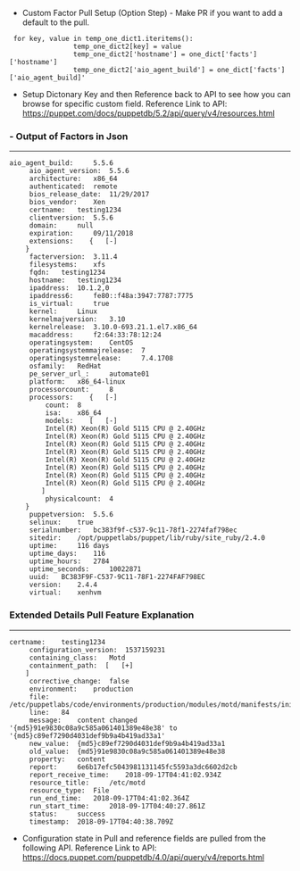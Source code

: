 - Custom Factor Pull Setup (Option Step) - Make PR if you want to add a default to the pull.
```
 for key, value in temp_one_dict1.iteritems():
                temp_one_dict2[key] = value
                temp_one_dict2['hostname'] = one_dict['facts']['hostname']
                temp_one_dict2['aio_agent_build'] = one_dict['facts']['aio_agent_build]'
```          
- Setup Dictonary Key and then Reference back to API to see how you can browse for specific custom field. Reference Link to API: https://puppet.com/docs/puppetdb/5.2/api/query/v4/resources.html

### - Output of Factors in Json
----
```
aio_agent_build:	 5.5.6	
  	 aio_agent_version:	 5.5.6	
  	 architecture:	 x86_64	
  	 authenticated:	 remote	
  	 bios_release_date:	 11/29/2017	
  	 bios_vendor:	 Xen	
  	 certname:	 testing1234	
  	 clientversion:	 5.5.6	
  	 domain:	 null	
  	 expiration:	 09/11/2018	
  	 extensions:	{	[-]	
  	}	
  	 facterversion:	 3.11.4	
  	 filesystems:	 xfs	
  	 fqdn:	 testing1234	
  	 hostname:	 testing1234	
  	 ipaddress:	 10.1.2,0	
  	 ipaddress6:	 fe80::f48a:3947:7787:7775	
  	 is_virtual:	 true	
  	 kernel:	 Linux	
  	 kernelmajversion:	 3.10	
  	 kernelrelease:	 3.10.0-693.21.1.el7.x86_64	
  	 macaddress:	 f2:64:33:78:12:24	
  	 operatingsystem:	 CentOS	
  	 operatingsystemmajrelease:	 7	
  	 operatingsystemrelease:	 7.4.1708	
  	 osfamily:	 RedHat	
  	 pe_server_url_:	 automate01	
  	 platform:	 x86_64-linux	
  	 processorcount:	 8	
  	 processors:	{	[-]	
    	 count:	 8	
    	 isa:	 x86_64	
    	 models:	[	[-]	
      	 Intel(R) Xeon(R) Gold 5115 CPU @ 2.40GHz	
      	 Intel(R) Xeon(R) Gold 5115 CPU @ 2.40GHz	
      	 Intel(R) Xeon(R) Gold 5115 CPU @ 2.40GHz	
      	 Intel(R) Xeon(R) Gold 5115 CPU @ 2.40GHz	
      	 Intel(R) Xeon(R) Gold 5115 CPU @ 2.40GHz	
      	 Intel(R) Xeon(R) Gold 5115 CPU @ 2.40GHz	
      	 Intel(R) Xeon(R) Gold 5115 CPU @ 2.40GHz	
      	 Intel(R) Xeon(R) Gold 5115 CPU @ 2.40GHz	
    	]	
    	 physicalcount:	 4	
  	}	
  	 puppetversion:	 5.5.6	
  	 selinux:	 true	
  	 serialnumber:	 bc383f9f-c537-9c11-78f1-2274faf798ec	
  	 sitedir:	 /opt/puppetlabs/puppet/lib/ruby/site_ruby/2.4.0	
  	 uptime:	 116 days	
  	 uptime_days:	 116	
  	 uptime_hours:	 2784	
  	 uptime_seconds:	 10022871	
  	 uuid:	 BC383F9F-C537-9C11-78F1-2274FAF798EC	
  	 version:	 2.4.4	
  	 virtual:	 xenhvm	
```

### Extended Details Pull Feature Explanation
----
```
certname:	 testing1234	
  	 configuration_version:	 1537159231	
  	 containing_class:	 Motd	
  	 containment_path:	[	[+]	
  	]	
  	 corrective_change:	 false	
  	 environment:	 production	
  	 file:	 /etc/puppetlabs/code/environments/production/modules/motd/manifests/init.pp	
  	 line:	 84	
  	 message:	 content changed '{md5}91e9830c08a9c585a061401389e48e38' to '{md5}c89ef7290d4031def9b9a4b419ad33a1'	
  	 new_value:	 {md5}c89ef7290d4031def9b9a4b419ad33a1	
  	 old_value:	 {md5}91e9830c08a9c585a061401389e48e38	
  	 property:	 content	
  	 report:	 6e6b17efc5043981131145fc5593a3dc6602d2cb	
  	 report_receive_time:	 2018-09-17T04:41:02.934Z	
  	 resource_title:	 /etc/motd	
  	 resource_type:	 File	
  	 run_end_time:	 2018-09-17T04:41:02.364Z	
  	 run_start_time:	 2018-09-17T04:40:27.861Z	
  	 status:	 success	
  	 timestamp:	 2018-09-17T04:40:38.709Z	
```

- Configuration state in Pull and reference fields are pulled from the following API. Reference Link to API: https://docs.puppet.com/puppetdb/4.0/api/query/v4/reports.html
